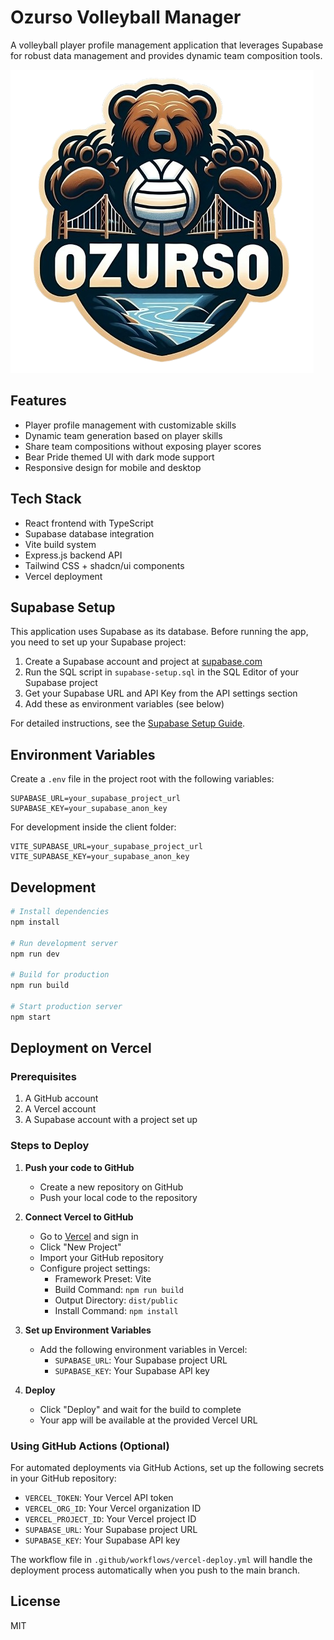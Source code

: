 # Ozurso Volleyball Manager

A volleyball player profile management application that leverages Supabase for robust data management and provides dynamic team composition tools.

![Ozurso Logo](attached_assets/Ozurso-logo.png)

## Features

- Player profile management with customizable skills
- Dynamic team generation based on player skills
- Share team compositions without exposing player scores
- Bear Pride themed UI with dark mode support
- Responsive design for mobile and desktop

## Tech Stack

- React frontend with TypeScript
- Supabase database integration
- Vite build system
- Express.js backend API
- Tailwind CSS + shadcn/ui components
- Vercel deployment

## Supabase Setup

This application uses Supabase as its database. Before running the app, you need to set up your Supabase project:

1. Create a Supabase account and project at [supabase.com](https://supabase.com)
2. Run the SQL script in `supabase-setup.sql` in the SQL Editor of your Supabase project
3. Get your Supabase URL and API Key from the API settings section
4. Add these as environment variables (see below)

For detailed instructions, see the [Supabase Setup Guide](supabase-setup-guide.md).

## Environment Variables

Create a `.env` file in the project root with the following variables:

```
SUPABASE_URL=your_supabase_project_url
SUPABASE_KEY=your_supabase_anon_key
```

For development inside the client folder:
```
VITE_SUPABASE_URL=your_supabase_project_url
VITE_SUPABASE_KEY=your_supabase_anon_key
```

## Development

```bash
# Install dependencies
npm install

# Run development server
npm run dev

# Build for production
npm run build

# Start production server
npm start
```

## Deployment on Vercel

### Prerequisites

1. A GitHub account
2. A Vercel account
3. A Supabase account with a project set up

### Steps to Deploy

1. **Push your code to GitHub**
   - Create a new repository on GitHub
   - Push your local code to the repository

2. **Connect Vercel to GitHub**
   - Go to [Vercel](https://vercel.com) and sign in
   - Click "New Project"
   - Import your GitHub repository
   - Configure project settings:
     - Framework Preset: Vite
     - Build Command: `npm run build`
     - Output Directory: `dist/public`
     - Install Command: `npm install`

3. **Set up Environment Variables**
   - Add the following environment variables in Vercel:
     - `SUPABASE_URL`: Your Supabase project URL
     - `SUPABASE_KEY`: Your Supabase API key

4. **Deploy**
   - Click "Deploy" and wait for the build to complete
   - Your app will be available at the provided Vercel URL

### Using GitHub Actions (Optional)

For automated deployments via GitHub Actions, set up the following secrets in your GitHub repository:

- `VERCEL_TOKEN`: Your Vercel API token
- `VERCEL_ORG_ID`: Your Vercel organization ID
- `VERCEL_PROJECT_ID`: Your Vercel project ID
- `SUPABASE_URL`: Your Supabase project URL
- `SUPABASE_KEY`: Your Supabase API key

The workflow file in `.github/workflows/vercel-deploy.yml` will handle the deployment process automatically when you push to the main branch.

## License

MIT
